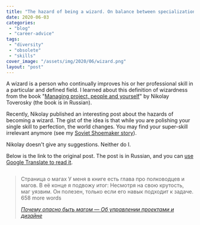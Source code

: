 ```yaml
---
title: "The hazard of being a wizard. On balance between specialization and the risk to become obsolete."
date: 2020-06-03
categories: 
 - "blog"
 - "career-advice"
tags: 
 - "diversity"
 - "obsolete"
 - "skills"
cover_image: "/assets/img/2020/06/wizard.png"
layout: "post"
---
```


<!-- wp:paragraph -->
A wizard is a person who continually improves his or her professional skill in a particular and defined field. I learned about this definition of wizardness from the book "[Managing project, people and yourself](https://bureau.ru/projects/book-fff/)" by Nikolay Toverosky (the book is in Russian).  


<!-- /wp:paragraph -->

<!-- wp:paragraph -->
Recently, Nikolay published an interesting post about the hazards of becoming a wizard. The gist of the idea is that while you are polishing your single skill to perfection, the world changes. You may find your super-skill irrelevant anymore (see my [Soviet Shoemaker story](https://gorelik.net/2020/06/01/career-advice-and-a-story-about-a-soviet-shoemaker/)). 


<!-- /wp:paragraph -->

<!-- wp:paragraph -->
Nikolay doesn't give any suggestions. Neither do I. 


<!-- /wp:paragraph -->

<!-- wp:paragraph -->
Below is the link to the original post. The post is in Russian, and you can [use Google Translate to read it](https://translate.google.com/translate?sl=auto&tl=en&u=https%3A%2F%2Fksoftware.livejournal.com%2F440464.html).


<!-- /wp:paragraph -->

<!-- wp:image -->
<figure class="wp-block-image"><img src="https://i2.wp.com/ic.pics.livejournal.com/ksoftware/15688253/160600/160600_1000.png?quality=80&amp;ssl=1&amp;strip=info&amp;w=1600" alt=""></figure>
<!-- /wp:image -->

<!-- wp:quote -->
> Страница о магах У меня в книге есть глава про полководцев и магов. В её конце я подвожу итог: Несмотря на свою кру­тость, маг уяз­вим. Он поле­зен, только если его навык под­хо­дит к задаче. 658 more words
> 
> <cite><a href="https://ksoftware.livejournal.com/440464.html">Почему опасно быть магом — Об управлении проектами и дизайне</a></cite>

<!-- /wp:quote -->
